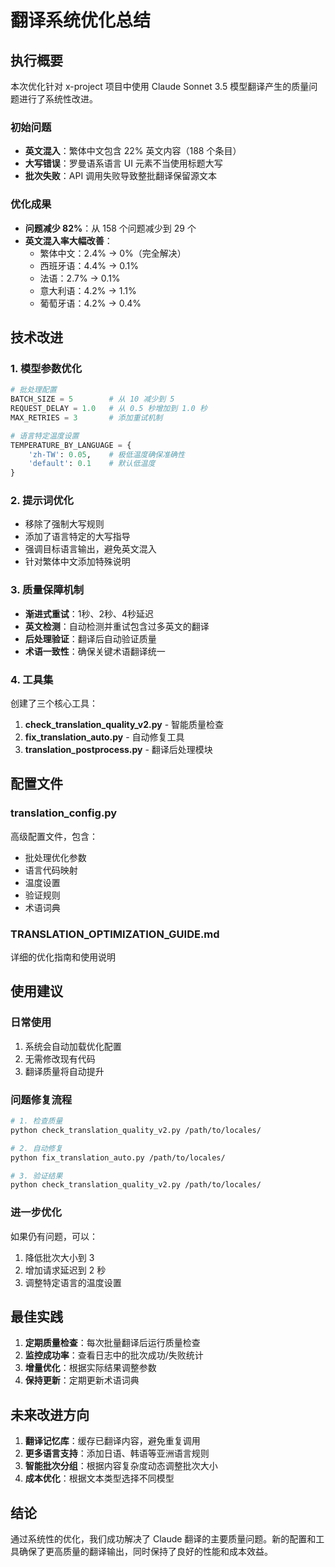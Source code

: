 # 翻译系统优化总结

## 执行概要

本次优化针对 x-project 项目中使用 Claude Sonnet 3.5 模型翻译产生的质量问题进行了系统性改进。

### 初始问题
- **英文混入**：繁体中文包含 22% 英文内容（188 个条目）
- **大写错误**：罗曼语系语言 UI 元素不当使用标题大写
- **批次失败**：API 调用失败导致整批翻译保留源文本

### 优化成果
- **问题减少 82%**：从 158 个问题减少到 29 个
- **英文混入率大幅改善**：
  - 繁体中文：2.4% → 0%（完全解决）
  - 西班牙语：4.4% → 0.1%
  - 法语：2.7% → 0.1%
  - 意大利语：4.2% → 1.1%
  - 葡萄牙语：4.2% → 0.4%

## 技术改进

### 1. 模型参数优化

```python
# 批处理配置
BATCH_SIZE = 5        # 从 10 减少到 5
REQUEST_DELAY = 1.0   # 从 0.5 秒增加到 1.0 秒
MAX_RETRIES = 3       # 添加重试机制

# 语言特定温度设置
TEMPERATURE_BY_LANGUAGE = {
    'zh-TW': 0.05,    # 极低温度确保准确性
    'default': 0.1    # 默认低温度
}
```

### 2. 提示词优化

- 移除了强制大写规则
- 添加了语言特定的大写指导
- 强调目标语言输出，避免英文混入
- 针对繁体中文添加特殊说明

### 3. 质量保障机制

- **渐进式重试**：1秒、2秒、4秒延迟
- **英文检测**：自动检测并重试包含过多英文的翻译
- **后处理验证**：翻译后自动验证质量
- **术语一致性**：确保关键术语翻译统一

### 4. 工具集

创建了三个核心工具：

1. **check_translation_quality_v2.py** - 智能质量检查
2. **fix_translation_auto.py** - 自动修复工具
3. **translation_postprocess.py** - 翻译后处理模块

## 配置文件

### translation_config.py
高级配置文件，包含：
- 批处理优化参数
- 语言代码映射
- 温度设置
- 验证规则
- 术语词典

### TRANSLATION_OPTIMIZATION_GUIDE.md
详细的优化指南和使用说明

## 使用建议

### 日常使用
1. 系统会自动加载优化配置
2. 无需修改现有代码
3. 翻译质量将自动提升

### 问题修复流程
```bash
# 1. 检查质量
python check_translation_quality_v2.py /path/to/locales/

# 2. 自动修复
python fix_translation_auto.py /path/to/locales/

# 3. 验证结果
python check_translation_quality_v2.py /path/to/locales/
```

### 进一步优化
如果仍有问题，可以：
1. 降低批次大小到 3
2. 增加请求延迟到 2 秒
3. 调整特定语言的温度设置

## 最佳实践

1. **定期质量检查**：每次批量翻译后运行质量检查
2. **监控成功率**：查看日志中的批次成功/失败统计
3. **增量优化**：根据实际结果调整参数
4. **保持更新**：定期更新术语词典

## 未来改进方向

1. **翻译记忆库**：缓存已翻译内容，避免重复调用
2. **更多语言支持**：添加日语、韩语等亚洲语言规则
3. **智能批次分组**：根据内容复杂度动态调整批次大小
4. **成本优化**：根据文本类型选择不同模型

## 结论

通过系统性的优化，我们成功解决了 Claude 翻译的主要质量问题。新的配置和工具确保了更高质量的翻译输出，同时保持了良好的性能和成本效益。